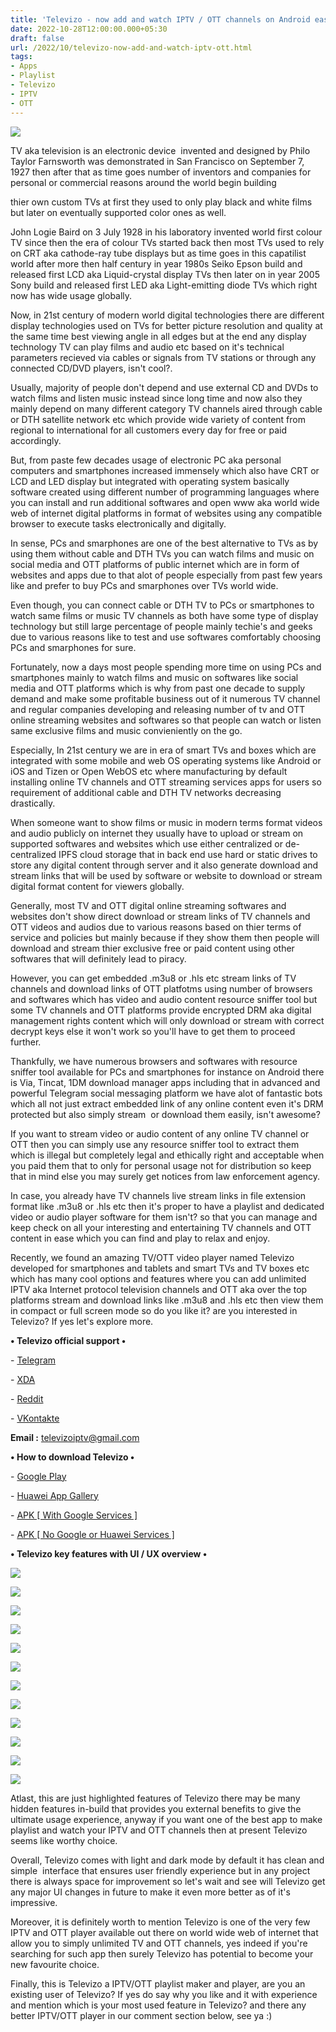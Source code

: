 ```yaml
---
title: 'Televizo - now add and watch IPTV / OTT channels on Android easily.'
date: 2022-10-28T12:00:00.000+05:30
draft: false
url: /2022/10/televizo-now-add-and-watch-iptv-ott.html
tags: 
- Apps
- Playlist
- Televizo
- IPTV
- OTT
---
```


 [![](https://lh3.googleusercontent.com/-hyCvZBSf3LU/Y1y96NGj8lI/AAAAAAAAOcI/Hx0-hVJpHdUSLIbQrHovPGrCmOJyajBaQCNcBGAsYHQ/s1600/1667022309686012-0.png)](https://lh3.googleusercontent.com/-hyCvZBSf3LU/Y1y96NGj8lI/AAAAAAAAOcI/Hx0-hVJpHdUSLIbQrHovPGrCmOJyajBaQCNcBGAsYHQ/s1600/1667022309686012-0.png) 

  

TV aka television is an electronic device  invented and designed by Philo Taylor Farnsworth was demonstrated in San Francisco on September 7, 1927 then after that as time goes number of inventors and companies for personal or commercial reasons around the world begin building

thier own custom TVs at first they used to only play black and white films but later on eventually supported color ones as well.  

  

John Logie Baird on 3 July 1928 in his laboratory invented world first colour TV since then the era of colour TVs started back then most TVs used to rely on CRT aka cathode-ray tube displays but as time goes in this capatilist world after more then half century in year 1980s Seiko Epson build and released first LCD aka Liquid-crystal display TVs then later on in year 2005 Sony build and released first LED aka Light-emitting diode TVs which right now has wide usage globally.

  

Now, in 21st century of modern world digital technologies there are different display technologies used on TVs for better picture resolution and quality at the same time best viewing angle in all edges but at the end any display technology TV can play films and audio etc based on it's technical parameters recieved via cables or signals from TV stations or through any connected CD/DVD players, isn't cool?.

  

Usually, majority of people don't depend and use external CD and DVDs to watch films and listen music instead since long time and now also they mainly depend on many different category TV channels aired through cable or DTH satellite network etc which provide wide variety of content from regional to international for all customers every day for free or paid accordingly.

  

But, from paste few decades usage of electronic PC aka personal computers and smartphones increased immensely which also have CRT or LCD and LED display but integrated with operating system basically software created using different number of programming languages where you can install and run additional softwares and open www aka world wide web of internet digital platforms in format of websites using any compatible browser to execute tasks electronically and digitally.

  

In sense, PCs and smarphones are one of the best alternative to TVs as by using them without cable and DTH TVs you can watch films and music on social media and OTT platforms of public internet which are in form of websites and apps due to that alot of people especially from past few years like and prefer to buy PCs and smarphones over TVs world wide.

  

Even though, you can connect cable or DTH TV to PCs or smartphones to watch same films or music TV channels as both have some type of display technology but still large percentage of people mainly techie's and geeks due to various reasons like to test and use softwares comfortably choosing PCs and smarphones for sure.

  

Fortunately, now a days most people spending more time on using PCs and smartphones mainly to watch films and music on softwares like social media and OTT platforms which is why from past one decade to supply demand and make some profitable business out of it numerous TV channel and regular companies developing and releasing number of tv and OTT online streaming websites and softwares so that people can watch or listen same exclusive films and music convieniently on the go.

  

Especially, In 21st century we are in era of smart TVs and boxes which are integrated with some mobile and web OS operating systems like Android or iOS and Tizen or Open WebOS etc where manufacturing by default installing online TV channels and OTT streaming services apps for users so requirement of additional cable and DTH TV networks decreasing drastically.

  

When someone want to show films or music in modern terms format videos and audio publicly on internet they usually have to upload or stream on supported softwares and websites which use either centralized or de-centralized IPFS cloud storage that in back end use hard or static drives to store any digital content through server and it also generate download and stream links that will be used by software or website to download or stream digital format content for viewers globally.

  

Generally, most TV and OTT digital online streaming softwares and websites don't show direct download or stream links of TV channels and OTT videos and audios due to various reasons based on thier terms of service and policies but mainly because if they show them then people will download and stream thier exclusive free or paid content using other softwares that will definitely lead to piracy.

  

However, you can get embedded .m3u8 or .hls etc stream links of TV channels and download links of OTT platfotms using number of browsers and softwares which has video and audio content resource sniffer tool but some TV channels and OTT platforms provide encrypted DRM aka digital management rights content which will only download or stream with correct decrypt keys else it won't work so you'll have to get them to proceed further.

  

Thankfully, we have numerous browsers and softwares with resource sniffer tool available for PCs and smartphones for instance on Android there is Via, Tincat, 1DM download manager apps including that in advanced and powerful Telegram social messaging platform we have alot of fantastic bots which all not just extract embedded link of any online content even it's DRM protected but also simply stream  or download them easily, isn't awesome?

  

If you want to stream video or audio content of any online TV channel or OTT then you can simply use any resource sniffer tool to extract them which is illegal but completely legal and ethically right and acceptable when you paid them that to only for personal usage not for distribution so keep that in mind else you may surely get notices from law enforcement agency.

  

In case, you already have TV channels live stream links in file extension format like .m3u8 or .hls etc then it's proper to have a playlist and dedicated video or audio player software for them isn't? so that you can manage and keep check on all your interesting and entertaining TV channels and OTT content in ease which you can find and play to relax and enjoy.

  

Recently, we found an amazing TV/OTT video player named Televizo developed for smartphones and tablets and smart TVs and TV boxes etc which has many cool options and features where you can add unlimited IPTV aka Internet protocol television channels and OTT aka over the top platforms stream and download links like .m3u8 and .hls etc then view them in compact or full screen mode so do you like it? are you interested in Televizo? If yes let's explore more.

  

**• Televizo official support •**

\- [Telegram](https://t.me/televizoiptv)

\- [XDA](https://forum.xda-developers.com/t/app-5-0-televizo-iptv-ott-player.3956790/)  

\- [Reddit](https://www.reddit.com/r/Televizo/)

\- [VKontakte](https://vk.com/club184283410)

  

**Email :** [televizoiptv@gmail.com](mailto:televizoiptv@gmail.com)

**• How to download Televizo •**

\- [Google Play](https://play.google.com/store/apps/details?id=com.ottplay.ottplay)

\- [Huawei App Gallery](https://appgallery.cloud.huawei.com/marketshare/app/C102609221)

\- [APK \[ With Google Services \]](https://bit.ly/39Vdyrk)

\- [APK \[ No Google or Huawei Services \]](https://bit.ly/3GWPuTq)

**• Televizo key features with UI / UX overview •**

 **[![](https://lh3.googleusercontent.com/--_4rFudLyV4/Y1y95GbloEI/AAAAAAAAOcE/jtGPYgxPjqQlRPIkLwuAYXcWO8QZwwd9wCNcBGAsYHQ/s1600/1667022306301465-1.png)](https://lh3.googleusercontent.com/--_4rFudLyV4/Y1y95GbloEI/AAAAAAAAOcE/jtGPYgxPjqQlRPIkLwuAYXcWO8QZwwd9wCNcBGAsYHQ/s1600/1667022306301465-1.png)** 

 **[![](https://lh3.googleusercontent.com/-KBqAfPRVD54/Y1y94QWie-I/AAAAAAAAOcA/k39OX4oapVUrciWZ49qcsvDlM3Z24gLXACNcBGAsYHQ/s1600/1667022302644154-2.png)](https://lh3.googleusercontent.com/-KBqAfPRVD54/Y1y94QWie-I/AAAAAAAAOcA/k39OX4oapVUrciWZ49qcsvDlM3Z24gLXACNcBGAsYHQ/s1600/1667022302644154-2.png)** 

 **[![](https://lh3.googleusercontent.com/-w80sOS19GU4/Y1y93VITH3I/AAAAAAAAOb8/O0uKI-7WRKEVXt-vjQIbH9GDGhrjZj8MgCNcBGAsYHQ/s1600/1667022298990289-3.png)](https://lh3.googleusercontent.com/-w80sOS19GU4/Y1y93VITH3I/AAAAAAAAOb8/O0uKI-7WRKEVXt-vjQIbH9GDGhrjZj8MgCNcBGAsYHQ/s1600/1667022298990289-3.png)** 

 **[![](https://lh3.googleusercontent.com/-CR-93RYNq0Q/Y1y92h9jS7I/AAAAAAAAOb4/h1Q2-m8AAnAdqeDUCitD1TofqrJAliYkACNcBGAsYHQ/s1600/1667022295234091-4.png)](https://lh3.googleusercontent.com/-CR-93RYNq0Q/Y1y92h9jS7I/AAAAAAAAOb4/h1Q2-m8AAnAdqeDUCitD1TofqrJAliYkACNcBGAsYHQ/s1600/1667022295234091-4.png)** 

 **[![](https://lh3.googleusercontent.com/-zJdsw6mvaSE/Y1y91mOVqAI/AAAAAAAAOb0/Fb_Xviyad0MnQsJA3HpZz38zp5j7ojX1ACNcBGAsYHQ/s1600/1667022291536278-5.png)](https://lh3.googleusercontent.com/-zJdsw6mvaSE/Y1y91mOVqAI/AAAAAAAAOb0/Fb_Xviyad0MnQsJA3HpZz38zp5j7ojX1ACNcBGAsYHQ/s1600/1667022291536278-5.png)** 

 **[![](https://lh3.googleusercontent.com/-RgPArRs9zuI/Y1y90rWKJRI/AAAAAAAAObw/ZUB-tmv9U2gPY8XAjJVBBb4wh5FlSteBQCNcBGAsYHQ/s1600/1667022287722506-6.png)](https://lh3.googleusercontent.com/-RgPArRs9zuI/Y1y90rWKJRI/AAAAAAAAObw/ZUB-tmv9U2gPY8XAjJVBBb4wh5FlSteBQCNcBGAsYHQ/s1600/1667022287722506-6.png)** 

 [![](https://lh3.googleusercontent.com/-JMRrEjeCFrE/Y1y9zl7lGhI/AAAAAAAAObs/Yv_az52sNvk9y47cBSQ39ToVPCWpmLzXgCNcBGAsYHQ/s1600/1667022283727996-7.png)](https://lh3.googleusercontent.com/-JMRrEjeCFrE/Y1y9zl7lGhI/AAAAAAAAObs/Yv_az52sNvk9y47cBSQ39ToVPCWpmLzXgCNcBGAsYHQ/s1600/1667022283727996-7.png) 

  

 [![](https://lh3.googleusercontent.com/-fF1EJ5Py37w/Y1y9ylqWVNI/AAAAAAAAObo/CqU3xzV4mWwfOH-Ct1xFepq8uiBiGuogACNcBGAsYHQ/s1600/1667022279935006-8.png)](https://lh3.googleusercontent.com/-fF1EJ5Py37w/Y1y9ylqWVNI/AAAAAAAAObo/CqU3xzV4mWwfOH-Ct1xFepq8uiBiGuogACNcBGAsYHQ/s1600/1667022279935006-8.png) 

  

 [![](https://lh3.googleusercontent.com/-Z0I5jFv9BmY/Y1y9x_TlJAI/AAAAAAAAObk/cN_7tyUNf7QJt2PO0YmKx6L0BnvojAdcgCNcBGAsYHQ/s1600/1667022276057597-9.png)](https://lh3.googleusercontent.com/-Z0I5jFv9BmY/Y1y9x_TlJAI/AAAAAAAAObk/cN_7tyUNf7QJt2PO0YmKx6L0BnvojAdcgCNcBGAsYHQ/s1600/1667022276057597-9.png) 

  

 [![](https://lh3.googleusercontent.com/-pN3PRLPC9io/Y1y9w8OoKnI/AAAAAAAAObg/9nei8ywfBGc3MS--bdrWw0yWTTjod_kKwCNcBGAsYHQ/s1600/1667022272174291-10.png)](https://lh3.googleusercontent.com/-pN3PRLPC9io/Y1y9w8OoKnI/AAAAAAAAObg/9nei8ywfBGc3MS--bdrWw0yWTTjod_kKwCNcBGAsYHQ/s1600/1667022272174291-10.png) 

  

 [![](https://lh3.googleusercontent.com/-cUvJH2nsd7c/Y1y9vxNfc5I/AAAAAAAAObc/u8mB15rNxYALwC9zLMC1O3rfFKbED7lXgCNcBGAsYHQ/s1600/1667022268347590-11.png)](https://lh3.googleusercontent.com/-cUvJH2nsd7c/Y1y9vxNfc5I/AAAAAAAAObc/u8mB15rNxYALwC9zLMC1O3rfFKbED7lXgCNcBGAsYHQ/s1600/1667022268347590-11.png) 

  

 [![](https://lh3.googleusercontent.com/-_jpvkfFCJaw/Y1y9u0gm6DI/AAAAAAAAObY/HN1QAaix6Owcl0SE8e9DrcQhLZnxhT16wCNcBGAsYHQ/s1600/1667022263361576-12.png)](https://lh3.googleusercontent.com/-_jpvkfFCJaw/Y1y9u0gm6DI/AAAAAAAAObY/HN1QAaix6Owcl0SE8e9DrcQhLZnxhT16wCNcBGAsYHQ/s1600/1667022263361576-12.png) 

  

Atlast, this are just highlighted features of Televizo there may be many hidden features in-build that provides you external benefits to give the ultimate usage experience, anyway if you want one of the best app to make playlist and watch your IPTV and OTT channels then at present Televizo seems like worthy choice.

  

Overall, Televizo comes with light and dark mode by default it has clean and simple  interface that ensures user friendly experience but in any project there is always space for improvement so let's wait and see will Televizo get any major UI changes in future to make it even more better as of it's impressive.

  

Moreover, it is definitely worth to mention Televizo is one of the very few IPTV and OTT player available out there on world wide web of internet that allow you to simply unlimited TV and OTT channels, yes indeed if you're searching for such app then surely Televizo has potential to become your new favourite choice.

  

Finally, this is Televizo a IPTV/OTT playlist maker and player, are you an existing user of Televizo? If yes do say why you like and it with experience and mention which is your most used feature in Televizo? and there any better IPTV/OTT player in our comment section below, see ya :)